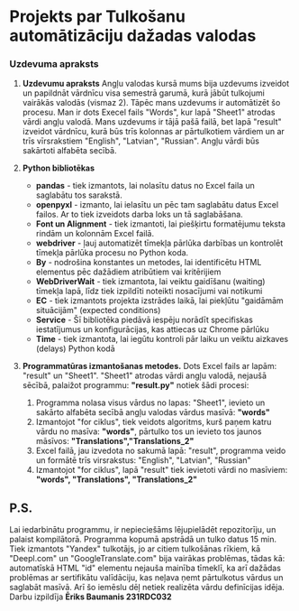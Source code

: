 # Projekts par Tulkošanu automātizāciju dažadas valodas
### Uzdevuma apraksts
1. **Uzdevumu apraksts**
   Angļu valodas kursā mums bija uzdevums izveidot un papildnāt vārdnīcu visa semestrā garumā, kurā jābūt tulkojumi vairākās valodās (vismaz 2). Tāpēc mans uzdevums ir automātizēt šo procesu. Man ir dots Execel fails "Words", kur lapā "Sheet1" atrodas vārdi angļu valodā. Mans uzdevums ir tājā pašā failā, bet lapā "result" izveidot vārdnīcu, kurā būs trīs kolonnas ar pārtulkotiem vārdiem un ar trīs vīrsrakstiem "English", "Latvian", "Russian". Angļu vārdi būs sakārtoti alfabēta secībā.
2.  **Python bibliotēkas**
    * **pandas** - tiek izmantots, lai nolasītu datus no Excel faila un saglabātu tos sarakstā.
    * **openpyxl** - izmanto, lai ielasītu un pēc tam saglabātu datus Excel failos. Ar to tiek izveidots darba loks un tā saglabāšana.
    * **Font un Alignment** - tiek izmantoti, lai piešķirtu formatējumu teksta rindām un kolonnām Excel failā.
    * **webdriver** - ļauj automatizēt tīmekļa pārlūka darbības un kontrolēt tīmekļa pārlūka procesu no Python koda.
    * **By** - nodrošina konstantes un metodes, lai identificētu HTML elementus pēc dažādiem atribūtiem vai kritērijiem
    * **WebDriverWait** - tiek izmantota, lai veiktu gaidīšanu (waiting) tīmekļa lapā, līdz tiek izpildīti noteikti nosacījumi vai notikumi
    * **EC** -  tiek izmantots projekta izstrādes laikā, lai piekļūtu "gaidāmām situācijām" (expected conditions)
    * **Service** - Šī bibliotēka piedāvā iespēju norādīt specifiskas iestatījumus un konfigurācijas, kas attiecas uz Chrome pārlūku
    * **Time** - tiek izmantota, lai iegūtu kontroli pār laiku un veiktu aizkaves (delays) Python kodā
 
3. **Programmatūras izmantošanas metodes.** Dots Excel fails ar lapām: "result" un "Sheet1". "Sheet1" atrodas vārdi angļu valodā, nejaušā sēcībā, palaižot programmu: **"result.py"** notiek šādi procesi:
   1. Programma nolasa visus vārdus no lapas: "Sheet1", ievieto un sakārto alfabēta secībā angļu valodas vārdus masīvā: **"words"**
   2. Izmantojot "for ciklus", tiek veidots algoritms, kurš paņem katru vārdu no masīva: **"words"**, pārtulko tos un ievieto tos jaunos māsīvos: **"Translations","Translations_2"**
   3. Excel failā, jau izvedota no sakumā lapā: "result", programma veido un formātē  trīs virsrakstus: "English", "Latvian", "Russian"
   4. Izmantojot "for ciklus", lapā "result" tiek ievietoti vārdi no masīviem: **"words", "Translations", "Translations_2"**
      
## P.S.
Lai iedarbinātu programmu, ir nepieciešāms lējupielādēt repozitorīju, un palaist kompilātorā. Programma kopumā apstrādā un tulko datus 15 min. Tiek izmantots "Yandex" tulkotājs, jo ar citiem tulkošānas rīkiem, kā "Deepl.com" un "GoogleTranslate.com" bija vairākas problēmas, tādas kā: automatīskā HTML "id" elementu nejauša mainība tīmeklī, ka arī dažādas problēmas ar sertifikātu valīdāciju, kas neļava ņemt pārtulkotus vārdus un saglabāt masīvā. Arī šo iemēslu dēļ netiek realizēta vārdu definīcijas idēja. Darbu izpildīja **Ēriks Baumanis 231RDC032**  
